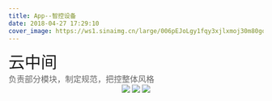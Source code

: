 ```yaml
---
title: App--智控设备
date: 2018-04-27 17:29:10
cover_image: https://ws1.sinaimg.cn/large/006pEJoLgy1fqy3xjlxmoj30m80goah6.jpg
---
```


<div align="center">
    <div align="left" style="width:1200px;">
    <div ><font size="6" color=#1a1a1a>云中间</font></div>
    <font size="3" color=#666666>负责部分模块，制定规范，把控整体风格</font>
    </div>
    <img class="img-fluid project-img" src="https://ws1.sinaimg.cn/large/006pEJoLgy1fqy3xjslakj30wi1u0gpv.jpg" />
    <img class="img-fluid project-img" src="https://ws1.sinaimg.cn/large/006pEJoLgy1fqy3xk6c78j30wi2pzk0p.jpg" />
    <img class="img-fluid project-img" src="https://ws1.sinaimg.cn/large/006pEJoLgy1fqy3xkw7muj30wi2nogui.jpg" />
  
    
</div>